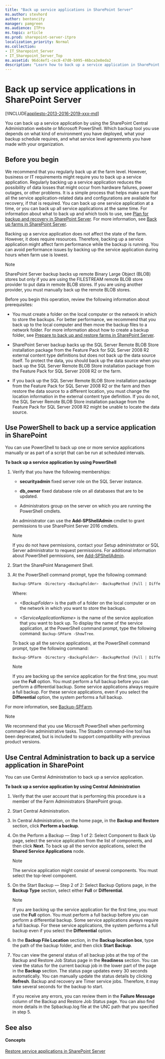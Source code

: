 ```yaml
---
title: "Back up service applications in SharePoint Server"
ms.author: stevhord
author: bentoncity
manager: pamgreen
ms.audience: ITPro
ms.topic: article
ms.prod: sharepoint-server-itpro
localization_priority: Normal
ms.collection:
- IT_Sharepoint_Server
- IT_Sharepoint_Server_Top
ms.assetid: 96dc4ef1-cec8-47d0-b995-46bca3e8eda2
description: "Learn how to back up a service application in SharePoint Server."
---
```


# Back up service applications in SharePoint Server

[!INCLUDE[appliesto-2013-2016-2019-xxx-md](../includes/appliesto-2013-2016-2019-xxx-md.md)] 
  
You can back up a service application by using the SharePoint Central Administration website or Microsoft PowerShell. Which backup tool you use depends on what kind of environment you have deployed, what your backup schedule requires, and what service level agreements you have made with your organization.
  
    
## Before you begin
<a name="begin"> </a>

We recommend that you regularly back up at the farm level. However, business or IT requirements might require you to back up a service application. Regularly backing up a service application reduces the possibility of data losses that might occur from hardware failures, power outages, or other problems. It is a simple process that helps make sure that all the service application-related data and configurations are available for recovery, if that is required. You can back up one service application at a time, or you can back up all service applications at the same time. For information about what to back up and which tools to use, see [Plan for backup and recovery in SharePoint Server](backup-and-recovery-planning.md). For more information, see [Back up farms in SharePoint Server](back-up-a-farm.md).
  
Backing up a service application does not affect the state of the farm. However, it does require resources. Therefore, backing up a service application might affect farm performance while the backup is running. You can avoid performance issues by backing up the service application during hours when farm use is lowest.
  
> [!NOTE]
> SharePoint Server backup backs up remote Binary Large Object (BLOB) stores but only if you are using the FILESTREAM remote BLOB store provider to put data in remote BLOB stores. If you are using another provider, you must manually back up the remote BLOB stores. 
  
Before you begin this operation, review the following information about prerequisites:
  
- You must create a folder on the local computer or the network in which to store the backups. For better performance, we recommend that you back up to the local computer and then move the backup files to a network folder. For more information about how to create a backup folder, see [Prepare to back up and restore farms in SharePoint Server](prepare-to-back-up-and-restore.md).
    
- SharePoint Server backup backs up the SQL Server Remote BLOB Store installation package from the Feature Pack for SQL Server 2008 R2 external content type definitions but does not back up the data source itself. To protect the data, you should back up the data source when you back up the SQL Server Remote BLOB Store installation package from the Feature Pack for SQL Server 2008 R2 or the farm.
    
- If you back up the SQL Server Remote BLOB Store installation package from the Feature Pack for SQL Server 2008 R2 or the farm and then restore the data source to a different location, you must change the location information in the external content type definition. If you do not, the SQL Server Remote BLOB Store installation package from the Feature Pack for SQL Server 2008 R2 might be unable to locate the data source.
    
## Use PowerShell to back up a service application in SharePoint
<a name="proc1"> </a>

You can use PowerShell to back up one or more service applications manually or as part of a script that can be run at scheduled intervals. 
  
 **To back up a service application by using PowerShell**
  
1. Verify that you have the following memberships:
    
   - **securityadmin** fixed server role on the SQL Server instance. 
    
   - **db_owner** fixed database role on all databases that are to be updated. 
    
   - Administrators group on the server on which you are running the PowerShell cmdlets.
    
    An administrator can use the **Add-SPShellAdmin** cmdlet to grant permissions to use SharePoint Server 2016 cmdlets. 
    
    > [!NOTE]
    > If you do not have permissions, contact your Setup administrator or SQL Server administrator to request permissions. For additional information about PowerShell permissions, see [Add-SPShellAdmin](/powershell/module/sharepoint-server/Add-SPShellAdmin?view=sharepoint-ps). 
  
2. Start the SharePoint Management Shell.
    
3. At the PowerShell command prompt, type the following command:
    
   ```powershell
   Backup-SPFarm -Directory <BackupFolder> -BackupMethod {Full | Differential} -Item <ServiceApplicationName> [-Verbose]
   ```

    Where:
    
   -  _\<BackupFolder\>_ is the path of a folder on the local computer or on the network in which you want to store the backups. 
    
   -  _\<ServiceApplicationName\>_ is the name of the service application that you want to back up. To display the name of the service application, at the PowerShell command prompt, type the following command:  `Backup-SPFarm -ShowTree`.
    
    To back up all the service applications, at the PowerShell command prompt, type the following command:
    
   ```powershell
   Backup-SPFarm -Directory <BackupFolder> -BackupMethod {Full | Differential} -Item "Farm\Shared Services" [-Verbose]
   ```

    > [!NOTE]
    > If you are backing up the service application for the first time, you must use the **Full** option. You must perform a full backup before you can perform a differential backup. Some service applications always require a full backup. For these service applications, even if you select the **Differential** option, the system performs a full backup. 
  
For more information, see [Backup-SPFarm](/powershell/module/sharepoint-server/Backup-SPFarm?view=sharepoint-ps).
  
> [!NOTE]
> We recommend that you use Microsoft PowerShell when performing command-line administrative tasks. The Stsadm command-line tool has been deprecated, but is included to support compatibility with previous product versions. 
  
## Use Central Administration to back up a service application in SharePoint
<a name="proc2"> </a>

You can use Central Administration to back up a service application.
  
 **To back up a service application by using Central Administration**
  
1. Verify that the user account that is performing this procedure is a member of the Farm Administrators SharePoint group.
    
2. Start Central Administration.
    
3. In Central Administration, on the home page, in the **Backup and Restore** section, click **Perform a backup**.
    
4. On the Perform a Backup — Step 1 of 2: Select Component to Back Up page, select the service application from the list of components, and then click **Next**. To back up all the service applications, select the **Shared Service Applications** node. 
    
    > [!NOTE]
    > The service application might consist of several components. You must select the top-level component. 
  
5. On the Start Backup — Step 2 of 2: Select Backup Options page, in the **Backup Type** section, select either **Full** or **Differential**.
    
    > [!NOTE]
    > If you are backing up the service application for the first time, you must use the **Full** option. You must perform a full backup before you can perform a differential backup. Some service applications always require a full backup. For these service applications, the system performs a full backup even if you select the **Differential** option. 
  
6. In the **Backup File Location** section, in the **Backup location box**, type the path of the backup folder, and then click **Start Backup**.
    
7. You can view the general status of all backup jobs at the top of the Backup and Restore Job Status page in the **Readiness** section. You can view the status for the current backup job in the lower part of the page in the **Backup** section. The status page updates every 30 seconds automatically. You can manually update the status details by clicking **Refresh**. Backup and recovery are Timer service jobs. Therefore, it may take several seconds for the backup to start.
    
    If you receive any errors, you can review them in the **Failure Message** column of the Backup and Restore Job Status page. You can also find more details in the Spbackup.log file at the UNC path that you specified in step 5. 
    
## See also
<a name="proc2"> </a>

#### Concepts

[Restore service applications in SharePoint Server](restore-a-service-application.md)

